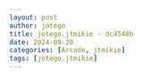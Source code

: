 ```yaml
---
layout: post
author: jotego
title: jotego.jtmikie - dc4548b
date: 2024-09-20
categories: [Arcade, jtmikie]
tags: [jotego.jtmikie]
---
```


